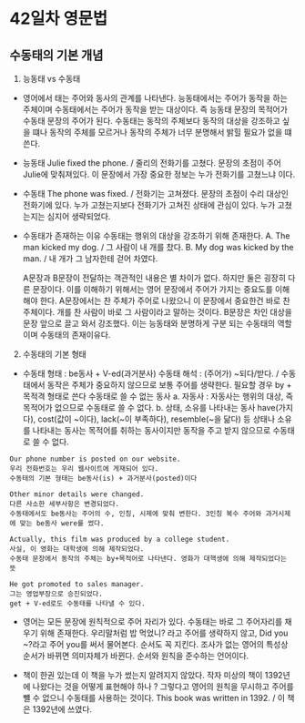 # 42일차 영문법

## 수동태의 기본 개념

1. 능동태 vs 수동태

-   영어에서 태는 주어와 동사의 관계를 나타낸다. 능동태에서는 주어가 동작을 하는 주체이며 수동태에서는 주어가 동작을 받는 대상이다.
    즉 능동태 문장의 목적어가 수동태 문장의 주어가 된다.
    수동태는 동작의 주체보다 동작의 대상을 강조하고 싶을 떄나 동작의 주체를 모르거나 동작의 주체가 너무 분명해서 밝힐 필요가 없을 떄 쓴다.

-   능동태
    Julie fixed the phone. / 줄리의 전화기를 고쳤다.
    문장의 초점이 주어 Julie에 맞춰져있다. 이 문장에서 가장 중요한 정보는 누가 전화기를 고쳤느냐 이다.

-   수동태
    The phone was fixed. / 전화기는 고쳐졌다.
    문장의 초점이 수리 대상인 전화기에 있다.
    누가 고쳤는지보다 전화기가 고쳐진 상태에 관심이 있다. 누가 고쳤는지는 심지어 생략되었다.

-   수동태가 존재하는 이유
    수동태는 행위의 대상을 강조하기 위해 존재한다.
    A. The man kicked my dog. / 그 사람이 내 개를 찼다.
    B. My dog was kicked by the man. / 내 개가 그 남자한테 걷어 차였다.

    A문장과 B문장이 전달하는 객관적인 내용은 별 차이가 없다. 하지만 둘은 굉장히 다른 문장이다.
    이를 이해하기 위해서는 영어 문장에서 주어가 가지는 중요도를 이해해야 한다.
    A문장에서는 찬 주체가 주어로 나왔으니 이 문장에서 중요한건 바로 찬 주체이다.
    개를 찬 사람이 바로 그 사람이라고 말하는 것이다.
    B문장은 차인 대상을 문장 앞으로 끌고 와서 강조했다. 이는 능동태와 분명하게 구분 되는 수동태의 역할이며 수동태의 존재이유다.

2. 수동태의 기본 형태

-   수동태 형태 : be동사 + V-ed(과거분사)
    수동태 해석 : (주어가) ~되다/받다. / 수동태에서 동작은 주체가 중요하지 않으므로 보통 주어를 생략한다. 필요할 경우 by + 목적격 형태로 쓴다
    수동태로 쓸 수 없는 동사
    a. 자동사 : 자동사는 행위의 대상, 즉 목적어가 없으므로 수동태로 쓸 수 없다.
    b. 상태, 소유를 나타내는 동사
    have(가지다), cost(값이 ~이다), lack(~이 부족하다), resemble(~을 닮다) 등 상태나 소유를 나타내는 동사는 목적어를 취하는 동사이지만
    동작을 주고 받지 않으므로 수동태로 쓸 수 없다.

```
Our phone number is posted on our website.
우리 전화번호는 우리 웹사이트에 게재되어 있다.
수동태의 기본 형태는 be동사(is) + 과거분사(posted)이다

Other minor details were changed.
다른 사소한 세부사항은 변경되었다.
수동태에서도 be동사는 주어의 수, 인칭, 시제에 맞춰 변한다. 3인칭 복수 주어와 과거시제에 맞는 be동사 were를 썼다.

Actually, this film was produced by a college student.
사실, 이 영화는 대학생에 의해 제작되었다.
수동태 문장에서 동작의 주체는 by+목적어로 나타낸다. 영화가 대핵생에 의해 제작되었다는 뜻

He got promoted to sales manager.
그는 영업부장으로 승진되었다.
get + V-ed로도 수동태를 나타낼 수 있다.
```

-   영어는 모든 문장에 원칙적으로 주어 자리가 있다. 수동태는 바로 그 주어자리를 채우기 위해 존재한다.
    우리말처럼 밥 먹었니? 라고 주어를 생략하지 않고, Did you ~?라고 주어 you를 써서 물어본다.
    순서도 꼭 지킨다. 조사가 없는 영어의 특성상 순서가 바뀌면 의미자체가 바뀐다. 순서와 원칙을 준수하는 언어이다.

-   책이 한권 있는데 이 책을 누가 썼는지 알려지지 않았다. 작자 미상의 책이 1392년에 나왔다는 것을 어떻게 표현해야 하나 ?
    그렇다고 영어의 원칙을 무시하고 주어를 뺼 수 없으니 수동태를 사용하는 것이다.
    This book was written in 1392. / 이 책은 1392년에 쓰였다.
